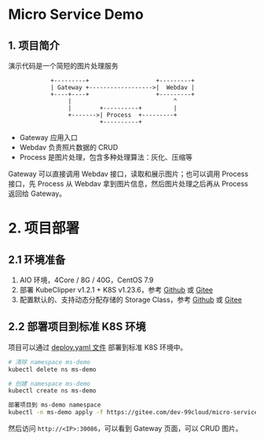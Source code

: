 # Micro Service Demo

## 1. 项目简介

演示代码是一个简短的图片处理服务

```text
            +---------+                   +---------+
            | Gateway +------------------>|  Webdav |
            +----+----+                   +---------+
                 |                             ^
                 |        +----------+         |
                 +------->| Process  +---------+
                          +----------+
```

- Gateway 应用入口
- Webdav 负责照片数据的 CRUD
- Process 是图片处理，包含多种处理算法：灰化、压缩等

Gateway 可以直接调用 Webdav 接口，读取和展示图片；也可以调用 Process 接口，先 Process 从 Webdav 拿到图片信息，然后图片处理之后再从 Process 返回给 Gateway。

# 2. 项目部署

## 2.1 环境准备

1. AIO 环境，4Core / 8G / 40G，CentOS 7.9
2. 部署 KubeClipper v1.2.1 + K8S v1.23.6，参考 [Github](https://github.com/wu-wenxiang/lab-kubernetes/blob/master/doc/cloudnative-and-mircoservice.md#322-%E5%AE%89%E8%A3%85-k8s-1236) 或 [Gitee](https://gitee.com/wu-wen-xiang/lab-kubernetes/blob/master/doc/cloudnative-and-mircoservice.md#322-%E5%AE%89%E8%A3%85-k8s-1236)
3. 配置默认的、支持动态分配存储的 Storage Class，参考 [Github](https://github.com/wu-wenxiang/lab-kubernetes/blob/master/doc/kubernetes-best-practices.md#45-local-%E5%92%8C%E5%8A%A8%E6%80%81%E5%88%86%E9%85%8D) 或 [Gitee](https://gitee.com/wu-wen-xiang/lab-kubernetes/blob/master/doc/kubernetes-best-practices.md#45-local-%E5%92%8C%E5%8A%A8%E6%80%81%E5%88%86%E9%85%8D)

## 2.2 部署项目到标准 K8S 环境

项目可以通过 [deploy.yaml 文件](manifest/deploy.yaml) 部署到标准 K8S 环境中。

```bash
# 清除 namespace ms-demo
kubectl delete ns ms-demo

# 创建 namespace ms-demo
kubectl create ns ms-demo

部署项目到 ms-demo namespace
kubectl -n ms-demo apply -f https://gitee.com/dev-99cloud/micro-service-demo/raw/master/manifest/deploy.yaml
```

然后访问 `http://<IP>:30086`，可以看到 Gateway 页面，可以 CRUD 图片。
